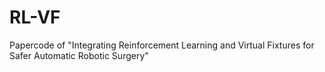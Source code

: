 # RL-VF
Papercode of "Integrating Reinforcement Learning and Virtual Fixtures for Safer Automatic Robotic Surgery"
